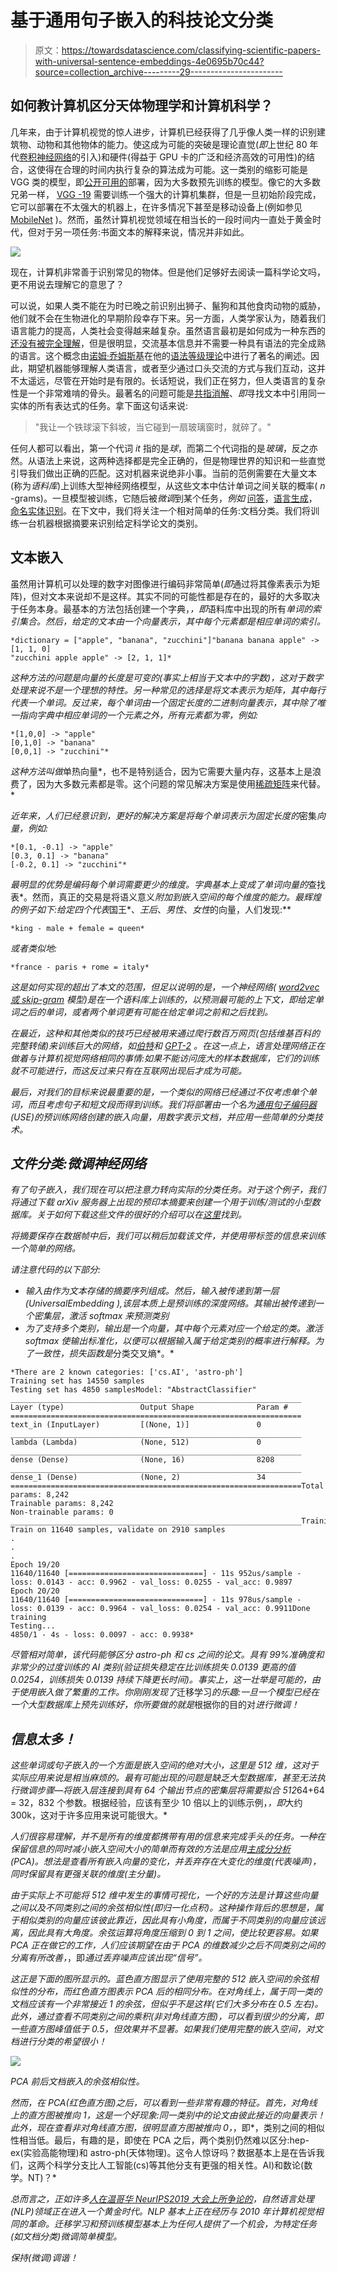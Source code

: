 # 基于通用句子嵌入的科技论文分类

> 原文：<https://towardsdatascience.com/classifying-scientific-papers-with-universal-sentence-embeddings-4e0695b70c44?source=collection_archive---------29----------------------->

## 如何教计算机区分天体物理学和计算机科学？

几年来，由于计算机视觉的惊人进步，计算机已经获得了几乎像人类一样的识别建筑物、动物和其他物体的能力。使这成为可能的突破是理论直觉(*即*上世纪 80 年代[卷积神经网络](https://en.wikipedia.org/wiki/Convolutional_neural_network)的引入)和硬件(得益于 GPU 卡的广泛和经济高效的可用性)的结合，这使得在合理的时间内执行复杂的算法成为可能。这一类别的缩影可能是 VGG 类的模型，即[公开可用的](http://www.robots.ox.ac.uk/~vgg/software/vgg_face/)部署，因为大多数预先训练的模型。像它的大多数兄弟一样， [VGG -19](https://keras.io/applications/#vgg19) 需要训练一个强大的计算机集群，但是一旦初始阶段完成，它可以部署在不太强大的机器上，在许多情况下甚至是移动设备上(例如参见 [MobileNet](https://keras.io/applications/#mobilenet) )。然而，虽然计算机视觉领域在相当长的一段时间内一直处于黄金时代，但对于另一项任务:书面文本的解释来说，情况并非如此。

![](img/a56de0a8e220c4fee64690607f8aa24f.png)

现在，计算机非常善于识别常见的物体。但是他们足够好去阅读一篇科学论文吗，更不用说去理解它的意思了？

可以说，如果人类不能在为时已晚之前识别出狮子、鬣狗和其他食肉动物的威胁，他们就不会在生物进化的早期阶段幸存下来。另一方面，人类学家认为，随着我们语言能力的提高，人类社会变得越来越复杂。虽然语言最初是如何成为一种东西的[还没有被完全理解](https://en.wikipedia.org/wiki/Origin_of_language)，但是很明显，交流基本信息并不需要一种具有语法的完全成熟的语言。这个概念由[诺姆·乔姆斯基](https://en.wikipedia.org/wiki/Noam_Chomsky)在他的[语法等级理论](https://en.wikipedia.org/wiki/Chomsky_hierarchy)中进行了著名的阐述。因此，期望机器能够理解人类语言，或者至少通过口头交流的方式与我们互动，这并不太遥远，尽管在开始时是有限的。长话短说，我们正在努力，但人类语言的复杂性是一个非常难啃的骨头。最著名的问题可能是[共指消解](https://nlp.stanford.edu/projects/coref.shtml)、*即*寻找文本中引用同一实体的所有表达式的任务。拿下面这句话来说:

> "我让一个铁球滚下斜坡，当它碰到一扇玻璃窗时，就碎了。"

任何人都可以看出，第一个代词 *it* 指的是*球*，而第二个代词指的是*玻璃*，反之亦然。从语法上来说，这两种选择都是完全正确的，但是物理世界的知识和一些直觉引导我们做出正确的匹配。这对机器来说绝非小事。当前的范例需要在大量文本(称为*语料库*)上训练大型神经网络模型，从这些文本中估计单词之间关联的概率( *n* -grams)。一旦模型被训练，它随后被*微调*到某个任务，*例如* [问答](/building-a-question-answering-system-part-1-9388aadff507)，[语言生成](https://talktotransformer.com/)，[命名实体识别](/named-entity-recognition-with-nltk-and-spacy-8c4a7d88e7da)。在下文中，我们将关注一个相对简单的任务:文档分类。我们将训练一台机器根据摘要来识别给定科学论文的类别。

## 文本嵌入

虽然用计算机可以处理的数字对图像进行编码非常简单(*即*通过将其像素表示为矩阵)，但对文本来说却不是这样。其实不同的可能性都是存在的，最好的大多取决于任务本身。最基本的方法包括创建一个字典，*，即*语料库中出现的所有*单词的索引集合。然后，给定的文本由一个向量表示，其中每个元素都是相应单词的索引。*

```
*dictionary = ["apple", "banana", "zucchini"]"banana banana apple" -> [1, 1, 0]
"zucchini apple apple" -> [2, 1, 1]*
```

*这种方法的问题是向量的长度是可变的(事实上相当于文本中的字数)，这对于数字处理来说不是一个理想的特性。另一种常见的选择是将文本表示为矩阵，其中每行代表一个单词。反过来，每个单词由一个固定长度的二进制向量表示，其中除了唯一指向字典中相应单词的一个元素之外，所有元素都为零，例如:*

```
*[1,0,0] -> "apple"
[0,1,0] -> "banana"
[0,0,1] -> "zucchini"*
```

*这种方法叫做*单热向量*，也不是特别适合，因为它需要大量内存，这基本上是浪费了，因为大多数元素都是零。这个问题的常见解决方案是使用[稀疏矩阵](https://en.wikipedia.org/wiki/Sparse_matrix)来代替。*

*近年来，人们已经意识到，更好的解决方案是将每个单词表示为固定长度的*密集*向量，例如:*

```
*[0.1, -0.1] -> "apple"
[0.3, 0.1] -> "banana"
[-0.2, 0.1] -> "zucchini"*
```

*最明显的优势是编码每个单词需要更少的维度。字典基本上变成了单词向量的*查找表*。然而，真正的交易是将语义意义*附加到嵌入空间的每个维度的能力。最辉煌的例子如下:给定四个代表*国王*、*王后*、*男性*、*女性*的向量，人们发现:**

```
*king - male + female = queen*
```

*或者类似地:*

```
*france - paris + rome = italy*
```

*这是如何实现的超出了本文的范围，但足以说明的是，一个神经网络( [word2vec 或 skip-gram](https://becominghuman.ai/how-does-word2vecs-skip-gram-work-f92e0525def4) 模型)是在一个语料库上训练的，以预测最可能的上下文，*即*给定单词之后的单词，或者两个单词更有可能在给定单词之前和之后找到。*

*在最近，这种和其他类似的技巧已经被用来通过爬行数百万网页(包括维基百科的完整转储)来训练巨大的网络，如[伯特](https://en.wikipedia.org/wiki/BERT_(language_model))和 [GPT-2](https://openai.com/blog/better-language-models/) 。在这一点上，语言处理网络正在做着与计算机视觉网络相同的事情:如果不能访问庞大的样本数据库，它们的训练就不可能进行，而这反过来只有在互联网出现后才成为可能。*

*最后，对我们的目标来说最重要的是，一个类似的网络已经通过不仅考虑单个单词，而且考虑句子和短文段而得到训练。我们将部署由一个名为[通用句子编码器](https://tfhub.dev/google/universal-sentence-encoder/4) (USE)的预训练网络创建的嵌入向量，用数字表示文档，并应用一些简单的分类技术。*

## *文件分类:微调神经网络*

*有了句子嵌入，我们现在可以把注意力转向实际的分类任务。对于这个例子，我们将通过下载 arXiv 服务器上出现的预印本摘要来创建一个用于训练/测试的小型数据库。关于如何下载这些文件的很好的介绍可以在[这里](https://betatim.github.io/posts/analysing-the-arxiv/)找到。*

*将摘要保存在数据帧中后，我们可以稍后加载该文件，并使用带标签的信息来训练一个简单的网络。*

*请注意代码的以下部分:*

*   *输入由作为文本存储的摘要序列组成。然后，输入被传递到第一层(UniversalEmbedding ),该层本质上是预训练的深度网络。其输出被传递到一个密集层，激活 *softmax* 来预测类别*
*   *为了支持多个类别，输出是一个向量，其中每个元素对应一个给定的类。激活 *softmax* 使输出标准化，以便可以根据输入属于给定类别的概率进行解释。为了一致性，损失函数是*分类交叉熵*。*

```
*There are 2 known categories: ['cs.AI', 'astro-ph']
Training set has 14550 samples
Testing set has 4850 samplesModel: "AbstractClassifier"
_________________________________________________________________
Layer (type)                 Output Shape              Param #
=================================================================
text_in (InputLayer)         [(None, 1)]               0
_________________________________________________________________
lambda (Lambda)              (None, 512)               0
_________________________________________________________________
dense (Dense)                (None, 16)                8208
_________________________________________________________________
dense_1 (Dense)              (None, 2)                 34
=================================================================Total params: 8,242
Trainable params: 8,242
Non-trainable params: 0
_________________________________________________________________Training...
Train on 11640 samples, validate on 2910 samples
.
.
.
Epoch 19/20
11640/11640 [==============================] - 11s 952us/sample - loss: 0.0143 - acc: 0.9962 - val_loss: 0.0255 - val_acc: 0.9897
Epoch 20/20
11640/11640 [==============================] - 11s 978us/sample - loss: 0.0139 - acc: 0.9964 - val_loss: 0.0254 - val_acc: 0.9911Done training
Testing...
4850/1 - 4s - loss: 0.0097 - acc: 0.9938*
```

*尽管相对简单，该代码能够区分 astro-ph 和 cs 之间的论文。具有 99%准确度和非常少的过度训练的 AI 类别(验证损失稳定在比训练损失 0.0139 更高的值 0.0254，训练损失 0.0139 持续下降更长时间)。事实上，这一壮举是可能的，由于使用嵌入做了繁重的工作。你刚刚发现了*迁移学习*的乐趣:一旦一个模型已经在一个大型数据库上预先训练好，你所要做的就是*根据你的目的对*进行微调！*

## *信息太多！*

*这些单词或句子嵌入的一个方面是嵌入空间的绝对大小，这里是 512 维，这对于实际应用来说是相当麻烦的。最有可能出现的问题是缺乏大型数据库，甚至无法执行微调步骤—将嵌入层连接到具有 64 个输出节点的密集层将需要拟合 512*64+64 = 32，832 个参数。根据经验，应该有至少 10 倍以上的训练示例，*，即*大约 300k，这对于许多应用来说可能很大。*

*人们很容易理解，并不是所有的维度都携带有用的信息来完成手头的任务。一种在保留信息的同时减小嵌入空间大小的简单而有效的方法是应用[主成分分析](https://en.wikipedia.org/wiki/Principal_component_analysis) (PCA)。想法是查看所有嵌入向量的变化，并丢弃存在大变化的维度(代表噪声)，同时保留具有更强关联的维度(主分量)。*

*由于实际上不可能将 512 维中发生的事情可视化，一个好的方法是计算这些向量之间以及不同类别之间的余弦相似性(*即*归一化点积)。这种操作背后的思想是，属于相似类别的向量应该彼此靠近，因此具有小角度，而属于不同类别的向量应该远离，因此具有大角度。余弦运算将角度压缩到 0 到 1 之间，使比较更容易。如果 PCA 正在做它的工作，人们应该期望在由于 PCA 的维数减少之后不同类别之间的分离有所改善，*，即*通过丢弃噪声应该出现“信号”。*

*这正是下面的图所显示的。蓝色直方图显示了使用完整的 512 嵌入空间的余弦相似性的分布，而红色直方图表示 PCA 后的相同分布。在对角线上，属于同一类的文档应该有一个非常接近 1 的余弦，但似乎不是这样(它们大多分布在 0.5 左右)。此外，通过查看不同类别之间的乘积(非对角线直方图)，可以看到很少的分离，*即*一些直方图峰值低于 0.5，但效果并不显著。如果我们使用完整的嵌入空间，对文档进行分类的希望很小！*

*![](img/8a1be7a7c01a2839e912010cc1a53762.png)*

*PCA 前后文档嵌入的余弦相似性。*

*然而，在 PCA(红色直方图)之后，可以看到一些非常有趣的特征。首先，对角线上的直方图被推向 1，这是一个好现象:同一类别中的论文由彼此接近的向量表示！此外，现在查看非对角线直方图，很明显直方图被推向 0，*，即*，类别之间的相似性相当低。最后，有趣的是，即使在 PCA 之后，两个类别仍然难以区分:hep-ex(实验高能物理)和 astro-ph(天体物理)。这令人惊讶吗？数据基本上是在告诉我们，这两个科学分支比人工智能(cs)等其他分支有更强的相关性。AI)和数论(数学。NT)？*

*总而言之，正如许多[人在温哥华 NeurIPS2019 大会上所争论的](https://medium.com/@thresholdvc/neurips-2019-entering-the-golden-age-of-nlp-c8f8e4116f9d)，自然语言处理(NLP)领域正在进入一个黄金时代。NLP 基本上正在经历与 2010 年计算机视觉相同的革命。迁移学习和预训练模型基本上为任何人提供了一个机会，为特定任务(如文档分类)微调简单模型。*

*保持(微调)调谐！*